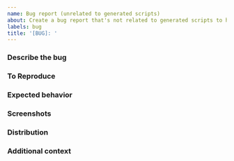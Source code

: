 ```yaml
---
name: Bug report (unrelated to generated scripts)
about: Create a bug report that's not related to generated scripts to help privacy.sexy improve
labels: bug
title: '[BUG]: '
---
```


<!--
Thank you for reporting an issue.
Please fill in as much of the template below as you're able.
As a small open source project with small community, it can sometimes take a long time for issues to be addressed so please be patient. 
-->

### Describe the bug

<!-- A clear and concise description of what the bug is. -->

### To Reproduce

<!-- 
Steps to reproduce the behavior:
1. Go to '...'
2. Click on '....'
3. Scroll down to '....'
4. See error
-->

### Expected behavior

<!--
A clear and concise description of what you expected to happen.
-->

### Screenshots

<!--
If applicable, add screenshots to help explain your problem.
-->

### Distribution

<!--
If applicable, mention how you were using privacy.sexy when the bug was encountered:
- Web (on Desktop or mobile?)
- Or desktop (Windows, macOS or Linux?)
-->

### Additional context

<!--
Add any other context about the problem here.
-->

